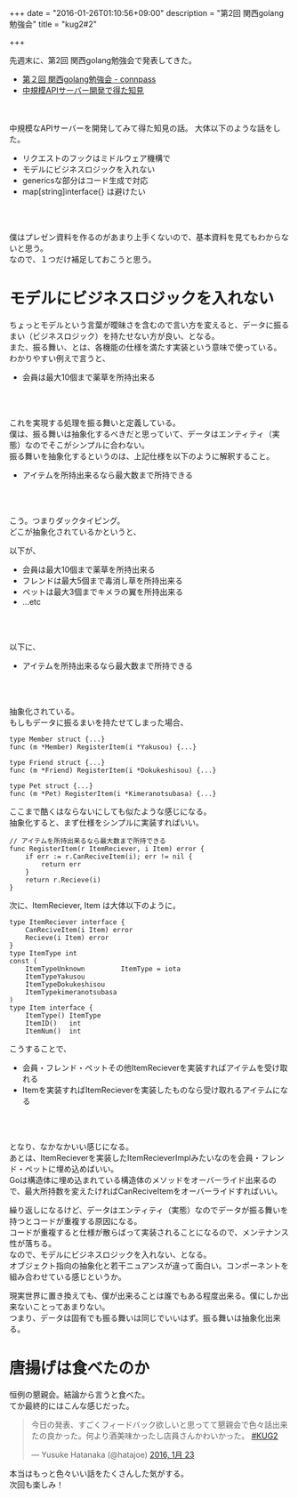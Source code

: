 +++
date = "2016-01-26T01:10:56+09:00"
description = "第2回 関西golang勉強会"
title = "kug2#2"

+++

先週末に、第2回 関西golang勉強会で発表してきた。

- [第２回 関西golang勉強会 - connpass](http://kug2.connpass.com/event/23647/)
- [中規模APIサーバー開発で得た知見](http://go-talks.appspot.com/github.com/hatajoe/kug2/20160123/index.slide1)
<br />
<br />
中規模なAPIサーバーを開発してみて得た知見の話。  
大体以下のような話をした。

- リクエストのフックはミドルウェア機構で
- モデルにビジネスロジックを入れない
- genericsな部分はコード生成で対応
- map[string]interface{} は避けたい
<br />
<br />

僕はプレゼン資料を作るのがあまり上手くないので、基本資料を見てもわからないと思う。  
なので、１つだけ補足しておこうと思う。

# モデルにビジネスロジックを入れない

ちょっとモデルという言葉が曖昧さを含むので言い方を変えると、データに振るまい（ビジネスロジック）を持たせない方が良い、となる。  
また、振る舞い、とは、各機能の仕様を満たす実装という意味で使っている。  
わかりやすい例えで言うと、  

- 会員は最大10個まで薬草を所持出来る
<br />
<br />

これを実現する処理を振る舞いと定義している。  
僕は、振る舞いは抽象化するべきだと思っていて、データはエンティティ（実態）なのでそこがシンプルに合わない。  
振る舞いを抽象化するというのは、上記仕様を以下のように解釈すること。  

- アイテムを所持出来るなら最大数まで所持できる
<br />
<br />

こう。つまりダックタイピング。  
どこが抽象化されているかというと、  

以下が、

- 会員は最大10個まで薬草を所持出来る
- フレンドは最大5個まで毒消し草を所持出来る
- ペットは最大3個までキメラの翼を所持出来る
- ...etc
<br />
<br />

以下に、

- アイテムを所持出来るなら最大数まで所持できる
<br />
<br />

抽象化されている。  
もしもデータに振るまいを持たせてしまった場合、

```
type Member struct {...}
func (m *Member) RegisterItem(i *Yakusou) {...}

type Friend struct {...}
func (m *Friend) RegisterItem(i *Dokukeshisou) {...}

type Pet struct {...}
func (m *Pet) RegisterItem(i *Kimeranotsubasa) {...}
```

ここまで酷くはならないにしても似たような感じになる。  
抽象化すると、まず仕様をシンプルに実装すればいい。  

```
// アイテムを所持出来るなら最大数まで所持できる
func RegisterItem(r ItemReciever, i Item) error {
    if err := r.CanReciveItem(i); err != nil {
        return err
    }
    return r.Recieve(i)
}
```

次に、ItemReciever, Item は大体以下のように。

```
type ItemReciever interface {
    CanReciveItem(i Item) error
    Recieve(i Item) error
}
type ItemType int
const (
    ItemTypeUnknown         ItemType = iota
    ItemTypeYakusou         
    ItemTypeDokukeshisou
    ItemTypekimeranotsubasa
)
type Item interface {
    ItemType() ItemType
    ItemID()   int
    ItemNum()  int 

```

こうすることで、

- 会員・フレンド・ペットその他ItemRecieverを実装すればアイテムを受け取れる
- Itemを実装すればItemRecieverを実装したものなら受け取れるアイテムになる
<br />
<br />

となり、なかなかいい感じになる。  
あとは、ItemRecieverを実装したItemRecieverImplみたいなのを会員・フレンド・ペットに埋め込めばいい。  
Goは構造体に埋め込まれている構造体のメソッドをオーバーライド出来るので、最大所持数を変えたければCanReciveItemをオーバーライドすればいい。  

繰り返しになるけど、データはエンティティ（実態）なのでデータが振る舞いを持つとコードが重複する原因になる。  
コードが重複すると仕様が散らばって実装されることになるので、メンテナンス性が落ちる。  
なので、モデルにビジネスロジックを入れない、となる。  
オブジェクト指向の抽象化と若干ニュアンスが違って面白い。コンポーネントを組み合わせている感じというか。  

現実世界に置き換えても、僕が出来ることは誰でもある程度出来る。僕にしか出来ないことってあまりない。  
つまり、データは固有でも振る舞いは同じでいいはず。振る舞いは抽象化出来る。  

# 唐揚げは食べたのか

恒例の懇親会。結論から言うと食べた。  
てか最終的にはこんな感じだった。  

<blockquote class="twitter-tweet" lang="ja"><p lang="ja" dir="ltr">今日の発表、すごくフィードバック欲しいと思ってて懇親会で色々話出来たの良かった。何より酒美味かったし店員さんかわいかった。 <a href="https://twitter.com/hashtag/KUG2?src=hash">#KUG2</a></p>&mdash; Yusuke Hatanaka (@hatajoe) <a href="https://twitter.com/hatajoe/status/690889732318846976">2016, 1月 23</a></blockquote> <script async src="//platform.twitter.com/widgets.js" charset="utf-8"></script>

本当はもっと色々いい話をたくさんした気がする。  
次回も楽しみ！ 
